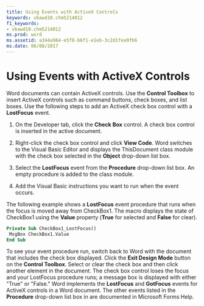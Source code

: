 ```yaml
---
title: Using Events with ActiveX Controls
keywords: vbawd10.chm5214012
f1_keywords:
- vbawd10.chm5214012
ms.prod: word
ms.assetid: a344a964-e5f8-b6f1-e1eb-3c2d1fea9fb6
ms.date: 06/08/2017
---
```



# Using Events with ActiveX Controls

Word documents can contain ActiveX controls. Use the **Control Toolbox** to insert ActiveX controls such as command buttons, check boxes, and list boxes. Use the following steps to add an ActiveX check box control with a **LostFocus** event.


1. On the Developer tab, click the **Check Box** control. A check box control is inserted in the active document.
    
2. Right-click the check box control and click **View Code**. Word switches to the Visual Basic Editor and displays the ThisDocument class module with the check box selected in the **Object** drop-down list box.
    
3. Select the **LostFocus** event from the **Procedure** drop-down list box. An empty procedure is added to the class module.
    
4. Add the Visual Basic instructions you want to run when the event occurs.
    

The following example shows a **LostFocus** event procedure that runs when the focus is moved away from CheckBox1. The macro displays the state of CheckBox1 using the **Value** property (**True** for selected and **False** for clear).




```vb
Private Sub CheckBox1_LostFocus() 
 MsgBox CheckBox1.Value 
End Sub
```

To see your event procedure run, switch back to Word with the document that includes the check box displayed. Click the **Exit Design Mode** button on the **Control Toolbox**. Select or clear the check box and then click another element in the document. The check box control loses the focus and your LostFocus procedure runs; a message box is displayed with either "True" or "False."
Word implements the **LostFocus** and **GotFocus** events for ActiveX controls in a Word document. The other events listed in the **Procedure** drop-down list box in are documented in Microsoft Forms Help.


